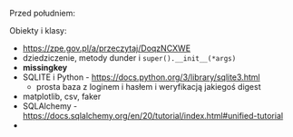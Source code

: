 Przed południem:

Obiekty i klasy:
* https://zpe.gov.pl/a/przeczytaj/DoqzNCXWE
* dziedziczenie, metody dunder i `super().__init__(*args)`
* __missingkey__ 
* SQLITE i Python - https://docs.python.org/3/library/sqlite3.html
  * prosta baza z loginem i hasłem i weryfikacją jakiegoś digest
* matplotlib, csv, faker
* SQLAlchemy - https://docs.sqlalchemy.org/en/20/tutorial/index.html#unified-tutorial
* 